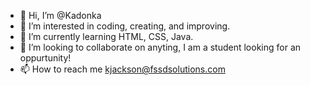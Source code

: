- 👋 Hi, I’m @Kadonka
- 👀 I’m interested in coding, creating, and improving.
- 🌱 I’m currently learning HTML, CSS, Java.
- 💞️ I’m looking to collaborate on anyting, I am a student looking for an oppurtunity! 
- 📫 How to reach me kjackson@fssdsolutions.com

<!---
Kadonka/Kadonka is a ✨ special ✨ repository because its `README.md` (this file) appears on your GitHub profile.
You can click the Preview link to take a look at your changes.
--->
